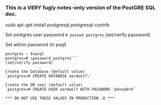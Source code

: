 ### This is a VERY fugly notes-only version of the PostGRE SQL doc.

sudo apt-get install postgresql postgresql-contrib

Set postgres user password
`# passwd postgres`
(set/verify password)

Set admin password (in psql)
```# su - postgres
postgres ~ $>psql
postgres=# \password postgres```
(set/verify password)

Create the Database (default value)
`postgres=# CREATE DATABASE aardwolf;`

Create the DB user (default value)
`postgres=# CREATE USER aardwolf WITH PASSWORD 'p4ssw0rd'`

*** DO NOT USE THESE VALUES IN PRODUCTION :D ***
